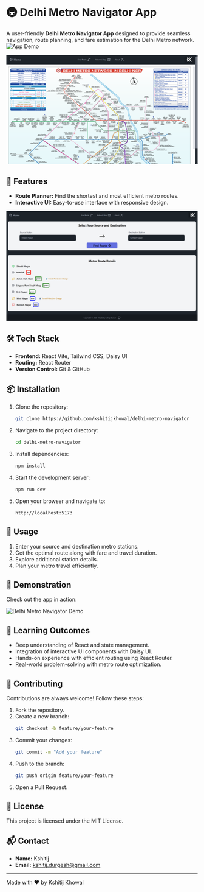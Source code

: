 # 🚇 Delhi Metro Navigator App

A user-friendly **Delhi Metro Navigator App** designed to provide seamless navigation, route planning, and fare estimation for the Delhi Metro network.
<img src="./src/assets/demo.gif" alt="App Demo" width="600" />

<img src="./src/assets/screenshot1.png" alt="App Screenshot" width="600" />

## 🚀 Features

- **Route Planner:** Find the shortest and most efficient metro routes.
- **Interactive UI:** Easy-to-use interface with responsive design.

<img src="./src/assets/screenshot2.png" alt="Route Planner Screenshot" width="600" />

## 🛠️ Tech Stack

- **Frontend:** React Vite, Tailwind CSS, Daisy UI
- **Routing:** React Router
- **Version Control:** Git & GitHub

## 📦 Installation

1. Clone the repository:
   ```bash
   git clone https://github.com/kshitijkhowal/delhi-metro-navigator
   ```
2. Navigate to the project directory:
   ```bash
   cd delhi-metro-navigator
   ```
3. Install dependencies:
   ```bash
   npm install
   ```
4. Start the development server:
   ```bash
   npm run dev
   ```
5. Open your browser and navigate to:
   ```
   http://localhost:5173
   ```

## 📝 Usage

1. Enter your source and destination metro stations.
2. Get the optimal route along with fare and travel duration.
3. Explore additional station details.
4. Plan your metro travel efficiently.



## 🎥 Demonstration

Check out the app in action:

![Delhi Metro Navigator Demo](./assets/demo.gif)

## 🎯 Learning Outcomes
- Deep understanding of React and state management.
- Integration of interactive UI components with Daisy UI.
- Hands-on experience with efficient routing using React Router.
- Real-world problem-solving with metro route optimization.

## 🤝 Contributing

Contributions are always welcome! Follow these steps:
1. Fork the repository.
2. Create a new branch:
   ```bash
   git checkout -b feature/your-feature
   ```
3. Commit your changes:
   ```bash
   git commit -m "Add your feature"
   ```
4. Push to the branch:
   ```bash
   git push origin feature/your-feature
   ```
5. Open a Pull Request.

## 📄 License

This project is licensed under the MIT License.

## 📬 Contact
- **Name:** Kshitij
- **Email:** [kshitij.durgesh@gmail.com](mailto:kshitij.durgesh@gmail.com)

---

Made with ❤️ by Kshitij Khowal
